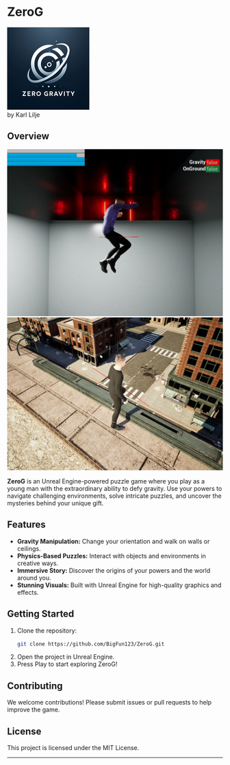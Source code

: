 # ZeroG

![ZeroG Logo](ZeroG.png)  
  by Karl Lilje

## Overview
![ZeroG Logo](doc/level.jpg)
![ZeroG Logo](doc/level2.jpg)

**ZeroG** is an Unreal Engine-powered puzzle game where you play as a young man with the extraordinary ability to defy gravity. Use your powers to navigate challenging environments, solve intricate puzzles, and uncover the mysteries behind your unique gift.

## Features

- **Gravity Manipulation:** Change your orientation and walk on walls or ceilings.
- **Physics-Based Puzzles:** Interact with objects and environments in creative ways.
- **Immersive Story:** Discover the origins of your powers and the world around you.
- **Stunning Visuals:** Built with Unreal Engine for high-quality graphics and effects.

## Getting Started

1. Clone the repository:
    ```bash
    git clone https://github.com/BigFun123/ZeroG.git
    ```
2. Open the project in Unreal Engine.
3. Press Play to start exploring ZeroG!

## Contributing

We welcome contributions! Please submit issues or pull requests to help improve the game.

## License

This project is licensed under the MIT License.

---